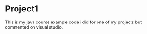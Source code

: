 # Project1
 This is my java course example code i did for one of my projects but commented on visual studio.
